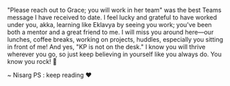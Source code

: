 

"Please reach out to Grace; you will work in her team" was the best Teams message I have received to date. I feel lucky and grateful to have worked under you, akka, learning like Eklavya by seeing you work; you've been both a mentor and a great friend to me. 
I will miss you around here—our lunches, coffee breaks, working on projects, huddles, especially you sitting in front of me! And yes, "KP is not on the desk." I know you will thrive wherever you go, so just keep believing in yourself like you always do. You know you rock! 🤘

~ Nisarg 
PS : keep reading ❤️
